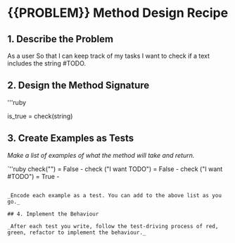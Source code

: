 # {{PROBLEM}} Method Design Recipe

## 1. Describe the Problem

As a user
So that I can keep track of my tasks
I want to check if a text includes the string #TODO.

## 2. Design the Method Signature

'''ruby

is_true = check(string)


## 3. Create Examples as Tests

_Make a list of examples of what the method will take and return._

`''ruby
check("") = False -
check ("I want TODO") = False -
check ("I want #TODO") = True - 

```

_Encode each example as a test. You can add to the above list as you go._

## 4. Implement the Behaviour

_After each test you write, follow the test-driving process of red, green, refactor to implement the behaviour._



